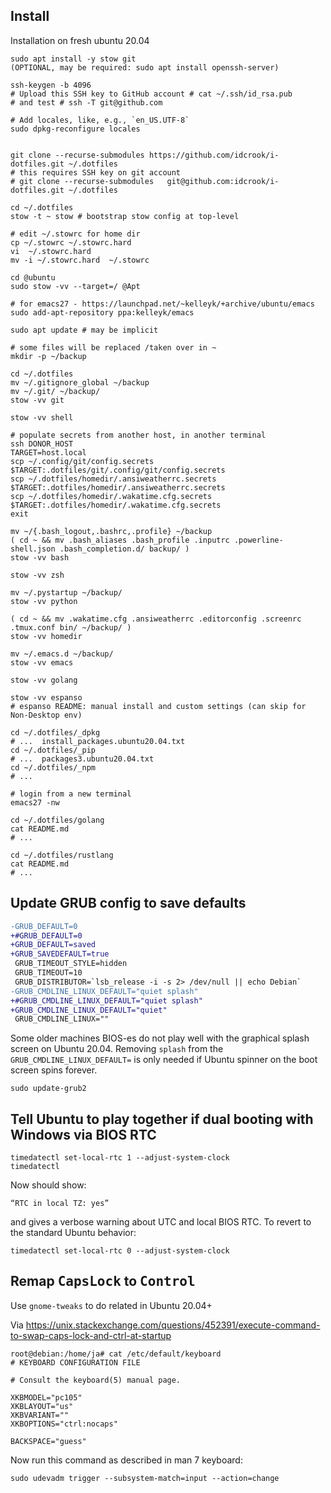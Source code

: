 Install
-------

Installation on fresh ubuntu 20.04

```shell
sudo apt install -y stow git
(OPTIONAL, may be required: sudo apt install openssh-server)

ssh-keygen -b 4096
# Upload this SSH key to GitHub account # cat ~/.ssh/id_rsa.pub
# and test # ssh -T git@github.com

# Add locales, like, e.g., `en_US.UTF-8`
sudo dpkg-reconfigure locales


git clone --recurse-submodules https://github.com/idcrook/i-dotfiles.git ~/.dotfiles
# this requires SSH key on git account
# git clone --recurse-submodules   git@github.com:idcrook/i-dotfiles.git ~/.dotfiles

cd ~/.dotfiles
stow -t ~ stow # bootstrap stow config at top-level

# edit ~/.stowrc for home dir
cp ~/.stowrc ~/.stowrc.hard
vi  ~/.stowrc.hard
mv -i ~/.stowrc.hard  ~/.stowrc

cd @ubuntu
sudo stow -vv --target=/ @Apt

# for emacs27 - https://launchpad.net/~kelleyk/+archive/ubuntu/emacs
sudo add-apt-repository ppa:kelleyk/emacs

sudo apt update # may be implicit

# some files will be replaced /taken over in ~
mkdir -p ~/backup

cd ~/.dotfiles
mv ~/.gitignore_global ~/backup
mv ~/.git/ ~/backup/
stow -vv git

stow -vv shell

# populate secrets from another host, in another terminal
ssh DONOR_HOST
TARGET=host.local
scp ~/.config/git/config.secrets  $TARGET:.dotfiles/git/.config/git/config.secrets
scp ~/.dotfiles/homedir/.ansiweatherrc.secrets  $TARGET:.dotfiles/homedir/.ansiweatherrc.secrets
scp ~/.dotfiles/homedir/.wakatime.cfg.secrets $TARGET:.dotfiles/homedir/.wakatime.cfg.secrets
exit

mv ~/{.bash_logout,.bashrc,.profile} ~/backup
( cd ~ && mv .bash_aliases .bash_profile .inputrc .powerline-shell.json .bash_completion.d/ backup/ )
stow -vv bash

stow -vv zsh

mv ~/.pystartup ~/backup/
stow -vv python

( cd ~ && mv .wakatime.cfg .ansiweatherrc .editorconfig .screenrc .tmux.conf bin/ ~/backup/ )
stow -vv homedir

mv ~/.emacs.d ~/backup/
stow -vv emacs

stow -vv golang

stow -vv espanso
# espanso README: manual install and custom settings (can skip for Non-Desktop env)

cd ~/.dotfiles/_dpkg
# ...  install_packages.ubuntu20.04.txt
cd ~/.dotfiles/_pip
# ...  packages3.ubuntu20.04.txt
cd ~/.dotfiles/_npm
# ...

# login from a new terminal
emacs27 -nw

cd ~/.dotfiles/golang
cat README.md
# ...

cd ~/.dotfiles/rustlang
cat README.md
# ...
```

Update GRUB config to save defaults
-----------------------------------

```diff
-GRUB_DEFAULT=0
+#GRUB_DEFAULT=0
+GRUB_DEFAULT=saved
+GRUB_SAVEDEFAULT=true
 GRUB_TIMEOUT_STYLE=hidden
 GRUB_TIMEOUT=10
 GRUB_DISTRIBUTOR=`lsb_release -i -s 2> /dev/null || echo Debian`
-GRUB_CMDLINE_LINUX_DEFAULT="quiet splash"
+#GRUB_CMDLINE_LINUX_DEFAULT="quiet splash"
+GRUB_CMDLINE_LINUX_DEFAULT="quiet"
 GRUB_CMDLINE_LINUX=""
```

Some older machines BIOS-es do not play well with the graphical splash screen on Ubuntu 20.04. Removing `splash` from the `GRUB_CMDLINE_LINUX_DEFAULT=` is only needed if Ubuntu spinner on the boot screen spins forever.

```shell
sudo update-grub2
```

Tell Ubuntu to play together if dual booting with Windows via BIOS RTC
----------------------------------------------------------------------

```shell
timedatectl set-local-rtc 1 --adjust-system-clock
timedatectl
```

Now should show:

```
“RTC in local TZ: yes”
```

and gives a verbose warning about UTC and local BIOS RTC. To revert to the standard Ubuntu behavior:

```
timedatectl set-local-rtc 0 --adjust-system-clock
```

Remap <kbd>CapsLock</kbd> to <kbd>Control</kbd>
-----------------------------------------------

Use `gnome-tweaks` to do related in Ubuntu 20.04+

Via https://unix.stackexchange.com/questions/452391/execute-command-to-swap-caps-lock-and-ctrl-at-startup

```
root@debian:/home/ja# cat /etc/default/keyboard
# KEYBOARD CONFIGURATION FILE

# Consult the keyboard(5) manual page.

XKBMODEL="pc105"
XKBLAYOUT="us"
XKBVARIANT=""
XKBOPTIONS="ctrl:nocaps"

BACKSPACE="guess"
```

Now run this command as described in man 7 keyboard:

```
sudo udevadm trigger --subsystem-match=input --action=change
```
